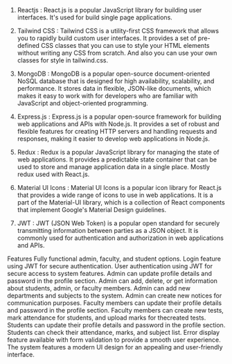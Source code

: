 1. Reactjs : React.js is a popular JavaScript library for building user interfaces. It's used for build single page applications.

2. Tailwind CSS : Tailwind CSS is a utility-first CSS framework that allows you to rapidly build custom user interfaces. It provides a set of pre-defined CSS classes that you can use to style your HTML elements without writing any CSS from scratch. And also you can use your own classes for style in tailwind.css.

3. MongoDB : MongoDB is a popular open-source document-oriented NoSQL database that is designed for high availability, scalability, and performance. It stores data in flexible, JSON-like documents, which makes it easy to work with for developers who are familiar with JavaScript and object-oriented programming.

4. Express.js : Express.js is a popular open-source framework for building web applications and APIs with Node.js. It provides a set of robust and flexible features for creating HTTP servers and handling requests and responses, making it easier to develop web applications in Node.js.

5. Redux : Redux is a popular JavaScript library for managing the state of web applications. It provides a predictable state container that can be used to store and manage application data in a single place. Mostly redux used with React.js.

6. Material UI Icons : Material UI Icons is a popular icon library for React.js that provides a wide range of icons to use in web applications. It is a part of the Material-UI library, which is a collection of React components that implement Google's Material Design guidelines.

7. JWT : JWT (JSON Web Token) is a popular open standard for securely transmitting information between parties as a JSON object. It is commonly used for authentication and authorization in web applications and APIs.

Features
Fully functional admin, faculty, and student options.
Login feature using JWT for secure authentication.
User authentication using JWT for secure access to system features.
Admin can update profile details and password in the profile section.
Admin can add, delete, or get information about students, admin, or faculty members.
Admin can add new departments and subjects to the system.
Admin can create new notices for communication purposes.
Faculty members can update their profile details and password in the profile section.
Faculty members can create new tests, mark attendance for students, and upload marks for thecreated tests.
Students can update their profile details and password in the profile section.
Students can check their attendance, marks, and subject list.
Error display feature available with form validation to provide a smooth user experience.
The system features a modern UI design for an appealing and user-friendly interface.
